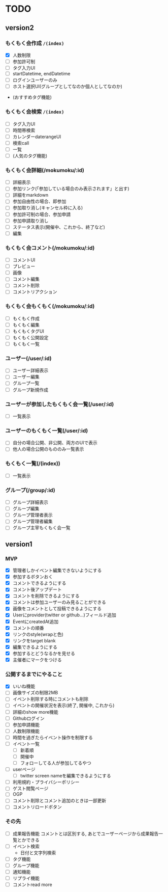 # TODO
## version2
### もくもく会作成 `/(index)`
* [x] 人数制限
* [ ] 参加許可制
* [ ] タグ入力UI
* [ ] startDatetime, endDatetime
* [ ] ログインユーザーのみ
* [ ] ホスト選択UI(グループとしてなのか個人としてなのか)
* (おすすめタグ機能)
### もくもく会検索 `/(index)`
* [ ] タグ入力UI
* [ ] 時間帯検索
* [ ] カレンダーdaterangeUI
* [ ] 検索call
* [ ] 一覧
* [ ] (人気のタグ機能)
### もくもく会詳細(/mokumoku/:id)
* [ ] 詳細表示
* [ ] 参加リンク(「参加している場合のみ表示されます」と出す)
* [ ] 詳細をmarkdown
* [ ] 参加自由性の場合、即参加
* [ ] 参加取り消し(キャンセル枠に入る)
* [ ] 参加許可制の場合、参加申請
* [ ] 参加申請取り消し
* [ ] ステータス表示(開催中、これから、終了など)
* [ ] 編集
### もくもく会コメント(/mokumoku/:id)
* [ ] コメントUI
* [ ] プレビュー
* [ ] 画像
* [ ] コメント編集
* [ ] コメント削除
* [ ] コメントリアクション
### もくもく会もくもく(/mokumoku/:id)
* [ ] もくもく作成
* [ ] もくもく編集
* [ ] もくもくタグUI
* [ ] もくもく公開設定
* [ ] もくもく一覧
### ユーザー(/user/:id)
* [ ] ユーザー詳細表示
* [ ] ユーザー編集
* [ ] グループ一覧
* [ ] グループ新規作成
### ユーザーが参加したもくもく会一覧(/user/:id)
* [ ] 一覧表示
### ユーザーのもくもく一覧(/user/:id)
* [ ] 自分の場合公開、非公開、両方のUIで表示
* [ ] 他人の場合公開のもののみ一覧表示
### もくもく一覧(/(index))
* [ ] 一覧表示
### グループ(/group/:id)
* [ ] グループ詳細表示
* [ ] グループ編集
* [ ] グループ管理者表示
* [ ] グループ管理者編集
* [ ] グループ主宰もくもく会一覧

## version1
### MVP
* [x] 管理者しかイベント編集できないようにする
* [x] 参加するボタンおく
* [x] コメントできるようにする
* [x] コメント後アップデート
* [x] コメントを削除できるようにする
* [x] コメントは参加ユーザーのみ見ることができる
* [x] 画像をコメントとして投稿できるようにする
* [x] Userにprovider(twitter or github...)フィールド追加
* [x] EventにcreatedAt追加
* [x] コメントの順番
* [x] リンクのstyle(wrapと色)
* [x] リンクをtarget blank
* [x] 編集できるようにする
* [x] 参加するとどうなるかを見せる
* [x] 主催者にマークをつける
### 公開するまでにやること
* [x] いいね機能
* [ ] 画像サイズの制限2MB
* [ ] イベント削除する時にコメントも削除
* [ ] イベントの開催状況を表示(終了, 開催中, これから)
* [ ] 詳細のshow more機能
* [ ] Githubログイン
* [ ] 参加申請機能
* [ ] 人数制限機能
* [ ] 時間を過ぎたらイベント操作を制限する
* [ ] イベント一覧
    * [ ] 新着順
    * [ ] 開催中
    * [ ] フォローしてる人が参加してるやつ
* [ ] userページ
    * [ ] twitter screen nameを編集できるようにする
* [ ] 利用規約・プライバシーポリシー
* [ ] ゲスト閲覧ページ
* [ ] OGP
* [ ] コメント削除とコメント追加のときは一部更新
* [ ] コメントリロードボタン

### その先
* [ ] 成果報告機能
コメントとは区別する, あとでユーザーページから成果報告一覧とかできる
* [ ] イベント検索
    * 日付と文字列検索
* [ ] タグ機能
* [ ] グループ機能
* [ ] 通知機能
* [ ] リプライ機能
* [ ] コメントread more
